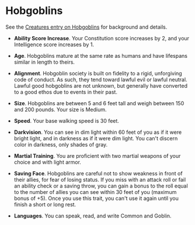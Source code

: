 # Hobgoblins
See the [Creatures entry on Hobgoblins](/Creatures/Hobgoblin.md) for background and details.

* **Ability Score Increase**. Your Constitution score increases by 2, and your Intelligence score increases by 1.

* **Age**. Hobgoblins mature at the same rate as humans and have lifespans similar in length to theirs.

* **Alignment**. Hobgoblin society is built on fidelity to a rigid, unforgiving code of conduct. As such, they tend toward lawful evil or lawful neutral. Lawful good hobgoblins are not unknown, but generally have converted to a good ethos due to events in their past.

* **Size**. Hobgoblins are between 5 and 6 feet tall and weigh between 150 and 200 pounds. Your size is Medium.

* **Speed**. Your base walking speed is 30 feet.

* **Darkvision**. You can see in dim light within 60 feet of you as if it were bright light, and in darkness as if it were dim light. You can't discern color in darkness, only shades of gray.

* **Martial Training**. You are proficient with two martial weapons of your choice and with light armor.

* **Saving Face**. Hobgoblins are careful not to show weakness in front of their allies, for fear of losing status. If you miss with an attack roll or fail an ability check or a saving throw, you can gain a bonus to the roll equal to the number of allies you can see within 30 feet of you (maximum bonus of +5). Once you use this trait, you can't use it again until you finish a short or long rest.

* **Languages**. You can speak, read, and write Common and Goblin.
